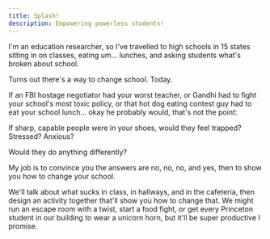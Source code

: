 ```yaml
---
title: Splash!
description: Empowering powerless students!
---
```


I'm an education researcher, so I've travelled to high schools in 15 states sitting in on classes, eating um... lunches, and asking students what's broken about school.

Turns out there's a way to change school. Today.

If an FBI hostage negotiator had your worst teacher, or Gandhi had to fight your school's most toxic policy, or that hot dog eating contest guy had to eat your school lunch... okay he probably would, that's not the point:

If sharp, capable people were in your shoes, would they feel trapped? Stressed? Anxious?

Would they do anything differently?

My job is to convince you the answers are no, no, no, and yes, then to show you how to change your school.

We'll talk about what sucks in class, in hallways, and in the cafeteria, then design an activity together that'll show you how to change that. We might run an escape room with a twist, start a food fight, or get every Princeton student in our building to wear a unicorn horn, but it'll be super productive I promise.